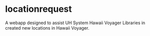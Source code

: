 # locationrequest
A webapp designed to assist UH System Hawaii Voyager Libraries in created new locations in Hawaii Voyager.

